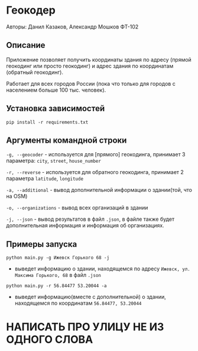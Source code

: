 # Геокодер

Авторы: Данил Казаков, Александр Мошков ФТ-102

## Описание

Приложение позволяет получить координаты здания по адресу (прямой геокодинг или просто геокодинг) и адрес здания по координатам (обратный геокодинг).

Работает для всех городов России (пока что только для городов с населением больше 100 тыс. человек).

## Установка зависимостей
```
pip install -r requirements.txt
```

## Аргументы командной строки

```-g, --geocoder``` - используется для [прямого] геокодинга, принимает 3 параметра: ```city```, ```street```, ```house_number```

```-r, --reverse``` - используется для обратного геокодинга, принимает 2 параметра ```latitude```, ```longitude```

```-a, --additional``` - вывод дополнительной информации о здании(той, что на OSM)

```-o, --organizations``` - вывод всех организаций в здании

```-j, --json``` - вывод результатов в файл ```.json```, в файле также будет дополнительная информация и информация об организациях.

## Примеры запуска

```python main.py -g Ижевск Горького 68 -j``` 
- выведет информацию о здании, находящемся по адресу ```Ижевск, ул. Максима Горького, 68``` в файл ```.json```

```python main.py -r 56.84477 53.20044 -a```
- выведет информацию(вместе с дополнительной) о здании, находящемся по координатам ```56.84477, 53.20044``` 

# НАПИСАТЬ ПРО УЛИЦУ НЕ ИЗ ОДНОГО СЛОВА

